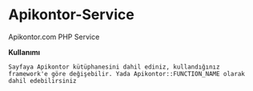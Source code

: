 # Apikontor-Service
Apikontor.com PHP Service

<b>Kullanımı</b>

<pre><code>Sayfaya Apikontor kütüphanesini dahil ediniz, kullandığınız framework'e göre değişebilir. Yada Apikontor::FUNCTION_NAME olarak dahil edebilirsiniz</code></pre>
